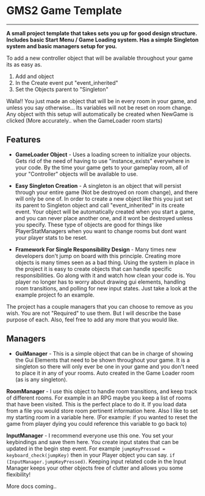 # GMS2 Game Template

----------


**A small project template that takes sets you up for good design structure. Includes basic Start Menu / Game Loading system. Has a simple Singleton system and basic managers setup for you.**

To add a new controller object that will be available throughout your game its as easy as.

1. Add and object
2. In the Create event put "event_inherited"
3. Set the Objects parent to "Singleton"

Walla!! You just made an object that will be in every room in your game, and unless you say otherwise... Its variables will not be reset on room change. Any object with this setup will automatically be created when NewGame is clicked (More accurately.. when the GameLoader room starts)

## Features

- **GameLoader Object** - Uses a loading screen to initialize your objects. Gets rid of the need of having to use "instance_exists" everywhere in your code. By the time your game gets to your gameplay room, all of your "Controller" objects will be available to use.

- **Easy Singleton Creation** - A singleton is an object that will persist through your entire game (Not be destroyed on room change), and there will only be one of. In order to create a new object like this you just set its parent to Singleton object and call "event_inherited" in its create event. Your object will be automatically created when you start a game, and you can never place another one, and it wont be destroyed unless you specify. These type of objects are good for things like PlayerStatManagers when you want to change rooms but dont want your player stats to be reset.

- **Framework For Single Responsibility Design** - Many times new developers don't jump on board with this principle. Creating more objects is many times seen as a bad thing. Using the system in place in the project it is easy to create objects that can handle specific responsibilities. Go along with it and watch how clean your code is. You player no longer has to worry about drawing gui elements, handling room transitions, and polling for new input states. Just take a look at the example project fo an example.

The project has a couple managers that you can choose to remove as you wish. You are not "Required" to use them. But I will describe the base purpose of each. Also, feel free to add any more that you would like. 

## Managers

- **GuiManager** - This is a simple object that can be in charge of showing the Gui Elements that need to be shown throughout your game. It is a singleton so there will only ever be one in your game and you don't need to place it in any of your rooms. Auto created in the Game Loader room (as is any singleton). 

 **RoomManager** - I use this object to handle room transitions, and keep track of different rooms. For example in an RPG maybe you keep a list of rooms that have been visited. This is the perfect place to do it. If you load data from a file you would store room pertinent information here. Also I like to set my starting room in a variable here. (For example: if you wanted to reset the game from player dying you could reference this variable to go back to)
 
  **InputManager** - I recommend everyone use this one. You set your keybindings and save them here. You create input states that can be updated in the begin step event. For example `jumpKeyPressed = keyboard_check(jumpKey)` then in your Player object you can say. `if (InputManager.jumpKeyPressed)`. Keeping input related code in the Input Manager keeps your other objects free of clutter and allows you some flexibility!

More docs coming..
